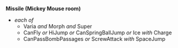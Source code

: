 ﻿**Missile (Mickey Mouse room)**

- *each of*
  - Varia *and* Morph *and* Super
  - CanFly *or* HiJump *or* CanSpringBallJump *or* Ice *with* Charge
  - CanPassBombPassages *or* ScrewAttack *with* SpaceJump
